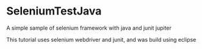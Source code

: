 # SeleniumTestJava
A simple sample of selenium framework with java and junit jupiter

This tutorial uses selenium webdriver and junit, and was build using eclipse
